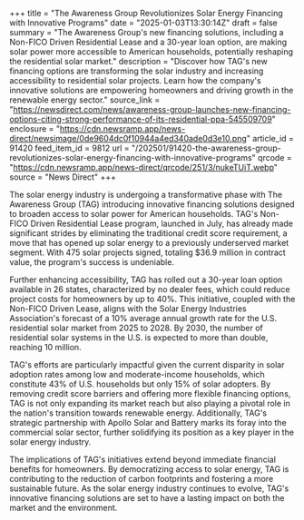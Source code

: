 +++
title = "The Awareness Group Revolutionizes Solar Energy Financing with Innovative Programs"
date = "2025-01-03T13:30:14Z"
draft = false
summary = "The Awareness Group's new financing solutions, including a Non-FICO Driven Residential Lease and a 30-year loan option, are making solar power more accessible to American households, potentially reshaping the residential solar market."
description = "Discover how TAG's new financing options are transforming the solar industry and increasing accessibility to residential solar projects. Learn how the company's innovative solutions are empowering homeowners and driving growth in the renewable energy sector."
source_link = "https://newsdirect.com/news/awareness-group-launches-new-financing-options-citing-strong-performance-of-its-residential-ppa-545509709"
enclosure = "https://cdn.newsramp.app/news-direct/newsimage/0de9604dc0f10944a4ed340ade0d3e10.png"
article_id = 91420
feed_item_id = 9812
url = "/202501/91420-the-awareness-group-revolutionizes-solar-energy-financing-with-innovative-programs"
qrcode = "https://cdn.newsramp.app/news-direct/qrcode/251/3/nukeTUiT.webp"
source = "News Direct"
+++

<p>The solar energy industry is undergoing a transformative phase with The Awareness Group (TAG) introducing innovative financing solutions designed to broaden access to solar power for American households. TAG's Non-FICO Driven Residential Lease program, launched in July, has already made significant strides by eliminating the traditional credit score requirement, a move that has opened up solar energy to a previously underserved market segment. With 475 solar projects signed, totaling $36.9 million in contract value, the program's success is undeniable.</p><p>Further enhancing accessibility, TAG has rolled out a 30-year loan option available in 26 states, characterized by no dealer fees, which could reduce project costs for homeowners by up to 40%. This initiative, coupled with the Non-FICO Driven Lease, aligns with the Solar Energy Industries Association's forecast of a 10% average annual growth rate for the U.S. residential solar market from 2025 to 2028. By 2030, the number of residential solar systems in the U.S. is expected to more than double, reaching 10 million.</p><p>TAG's efforts are particularly impactful given the current disparity in solar adoption rates among low and moderate-income households, which constitute 43% of U.S. households but only 15% of solar adopters. By removing credit score barriers and offering more flexible financing options, TAG is not only expanding its market reach but also playing a pivotal role in the nation's transition towards renewable energy. Additionally, TAG's strategic partnership with Apollo Solar and Battery marks its foray into the commercial solar sector, further solidifying its position as a key player in the solar energy industry.</p><p>The implications of TAG's initiatives extend beyond immediate financial benefits for homeowners. By democratizing access to solar energy, TAG is contributing to the reduction of carbon footprints and fostering a more sustainable future. As the solar energy industry continues to evolve, TAG's innovative financing solutions are set to have a lasting impact on both the market and the environment.</p>